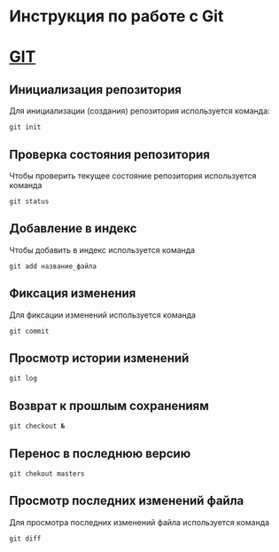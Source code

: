 # **Инструкция по работе с Git**

# [GIT](https://git-scm.com/)


## Инициализация репозитория

Для инициализации (создания) репозитория используется команда:

    git init

## Проверка состояния репозитория

Чтобы проверить текущее состояние репозитория используется команда 

    git status

## Добавление в индекс

Чтобы добавить в индекс используется команда 

    git add название_файла

## Фиксация изменения

Для фиксации изменений используется команда

    git commit

## Просмотр истории изменений

    git log

## Возврат к прошлым сохранениям

    git checkout №

## Перенос в последнюю версию

    git chekout masters

 ##  Просмотр последних изменений файла
 Для просмотра последних изменений файла используется команда

    git diff